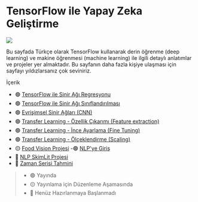 # TensorFlow ile Yapay Zeka Geliştirme

<img src="https://i.ibb.co/zFV3M0L/1-QY7yv-V-qre-AD-D4-A82f-N4w.jpg" />

Bu sayfada Türkçe olarak TensorFlow kullanarak derin öğrenme (deep learning) ve makine öğrenmesi (machine learning) ile ilgili detaylı anlatımlar ve projeler yer almaktadır. Bu sayfanın daha fazla kişiye ulaşması için sayfayı yıldızlarsanız çok seviniriz.

İçerik
- 🟢 [TensorFlow ile Sinir Ağı Regresyonu](https://github.com/Furkan-Gulsen/TensorFlow-ile-Yapay-Zeka-Gelistirme/tree/main/1-Tensorflow%20ile%20Sinir%20A%C4%9F%C4%B1%20Regresyonu)
- 🟢 [TensorFlow ile Sinir Ağı Sınıflandırılması](https://github.com/Furkan-Gulsen/TensorFlow-ile-Yapay-Zeka-Gelistirme/tree/main/2-TensorFlow%20ile%20Sinir%20A%C4%9F%C4%B1%20S%C4%B1n%C4%B1fland%C4%B1r%C4%B1lmas%C4%B1)
- 🟢 [Evrişimsel Sinir Ağları (CNN) ](https://github.com/Furkan-Gulsen/TensorFlow-ile-Yapay-Zeka-Gelistirme/tree/main/3-Evri%C5%9Fimsel%20Sinir%20A%C4%9Flar%C4%B1%20(CNN))
- 🟢 [Transfer Learning - Özellik Çıkarımı (Feature extraction)](https://github.com/Furkan-Gulsen/TensorFlow-ile-Yapay-Zeka-Gelistirme/tree/main/4-Transfer%20Learning%20-%20%C3%96zellik%20%C3%87%C4%B1kar%C4%B1m%C4%B1%20(Feature%20extraction))
- 🟢 [Transfer Learning - İnce Ayarlama (Fine Tuning)](https://github.com/Furkan-Gulsen/TensorFlow-ile-Yapay-Zeka-Gelistirme/tree/main/5-Transfer%20Learning%20-%20%C4%B0nce%20Ayarlama%20(Fine%20Tuning))
- 🟢 [Transfer Learning - Ölçeklendirme (Scaling)](https://github.com/Furkan-Gulsen/TensorFlow-ile-Yapay-Zeka-Gelistirme/tree/main/6-Transfer%20Learning%20-%20%C3%96l%C3%A7eklendirme%20(Scaling))
- 🟡 [Food Vision Projesi](https://github.com/Furkan-Gulsen/TensorFlow-ile-Yapay-Zeka-Gelistirme/tree/main/7-Food%20Vision%20Projesi)
-🟢 [NLP'ye Giriş](https://github.com/Furkan-Gulsen/TensorFlow-ile-Yapay-Zeka-Gelistirme/tree/main/8-NLP'ye%20Giri%C5%9F)
- 🔴 [NLP SkimLit Projesi](https://github.com/Furkan-Gulsen/TensorFlow-ile-Yapay-Zeka-Gelistirme/tree/main/9-NLP%20SkimLit%20Projesi)
- 🔴 [Zaman Serisi Tahmini](https://github.com/Furkan-Gulsen/TensorFlow-ile-Yapay-Zeka-Gelistirme/tree/main/10-Zaman%20Serisi%20Tahmini)


> - 🟢 Yayında
> - 🟡 Yayınlama için Düzenleme Aşamasında
> - 🔴 Henüz Hazırlanmaya Başlanmadı
